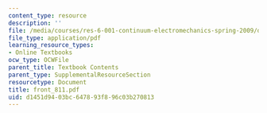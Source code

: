 ```yaml
---
content_type: resource
description: ''
file: /media/courses/res-6-001-continuum-electromechanics-spring-2009/d1451d9403bc647893f896c03b270813_front_811.pdf
file_type: application/pdf
learning_resource_types:
- Online Textbooks
ocw_type: OCWFile
parent_title: Textbook Contents
parent_type: SupplementalResourceSection
resourcetype: Document
title: front_811.pdf
uid: d1451d94-03bc-6478-93f8-96c03b270813
---
```


